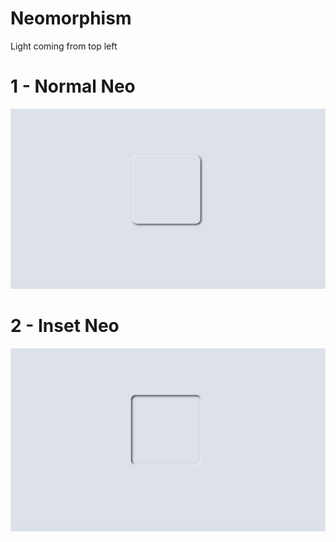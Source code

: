 # Neomorphism
Light coming from top left

# 1 - Normal Neo
![](demo.png)

# 2 - Inset Neo
![](demo-inset.png)
